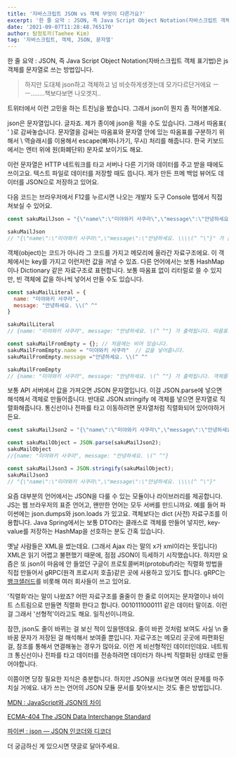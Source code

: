 ```yaml
---
title: '자바스크립트 JSON vs 객체 무엇이 다른가요?'
excerpt: '한 줄 요약 : JSON, 즉 Java Script Object Notation(자바스크립트 객체 표기법)은 js 객체를 문자열로 쓰는 방법입니다.'
date: '2021-09-07T11:28:48.765170'
author: 탐정토끼(Taehee Kim)
tag: '자바스크립트, 객체, JSON, 문자열'
---
```


한 줄 요약 : JSON, 즉 Java Script Object Notation(자바스크립트 객체 표기법)은 js 객체를 문자열로 쓰는 방법입니다.

> 하지만 도대체 json하고 객체하고 넘 비슷하게생겻는데 모가다르단거에요 ㅡㅡ........책보다보면 나오겟지..

트위터에서 이런 고민을 하는 트친님을 봤습니다. 그래서 json이 뭔지 좀 적어볼게요.

json은 문자열입니다. 글자죠. 제가 종이에 json을 적을 수도 있습니다. 그래서 따옴표( ' )로 감싸놓습니다. 문자열을 감싸는 따옴표와 문자열 안에 있는 따옴표를 구분하기 위해서 \ 역슬래시를 이용해서 escape(빠져나가기, 무시) 처리를 해줍니다. 한국 키보드에서는 엔터 위에 원(화폐단위) 문자로 보이기도 해요.

이런 문자열은 HTTP 네트워크를 타고 서버나 다른 기기와 데이터를 주고 받을 때에도 쓰이고요. 텍스트 파일로 데이터를 저장할 때도 씁니다. 제가 만든 프메 백업 뷰어도 데이터를 JSON으로 저장하고 있어요.

다음 코드는 브라우저에서 F12를 누르시면 나오는 개발자 도구 Console 탭에서 직접 쳐보실 수 있어요.
```javascript
const sakuMailJson = "{\"name\":\"미야와키 사쿠라\",\"message\":\"안녕하세요. \\\\(^ ^\"}";

sakuMailJson
// "{\"name\":\"미야와키 사쿠라\",\"message\":\"안녕하세요. \\\\(^ ^\"}" 가 출력됩니다.
```

객체(object)는 코드가 아니라 그 코드를 가지고 메모리에 올라간 자료구조에요. 이 객체에서는 key를 가지고 이런저런 값을 꺼낼 수 있죠. 다른 언어에서는 보통 HashMap이나 Dictionary 같은 자료구조로 표현합니다. 보통 따옴표 없이 리터럴로 쓸 수 있지만, 빈 객체에 값을 하나씩 넣어서 만들 수도 있습니다.

```javascript
const sakuMailLiteral = {
  name: "미야와키 사쿠라",
  message: "안녕하세요. \\(^ ^"
}

sakuMailLiteral
// {name: "미야와키 사쿠라", message: "안녕하세요. \(^ ^"} 가 출력됩니다. 따옴표가 없죠?

const sakuMailFromEmpty = {}; // 처음에는 비어 있습니다.
sakuMailFromEmpty.name = "미야와키 사쿠라"  // 값을 넣어줍니다.
sakuMailFromEmpty.message ="안녕하세요. \\(^ ^"

sakuMailFromEmpty
// {name: "미야와키 사쿠라", message: "안녕하세요. \(^ ^"} 가 출력됩니다. 객체를 만들었어요.
```

보통 API 서버에서 값을 가져오면 JSON 문자열입니다. 이걸 JSON.parse에 넣으면 해석해서 객체로 만들어줍니다. 반대로 JSON.stringify 에 객체를 넣으면 문자열로 직렬화해줍니다. 통신선이나 전파를 타고 이동하려면 문자열처럼 직렬화되어 있어야하거든요.

```javascript
const sakuMailJson2 = "{\"name\":\"미야와키 사쿠라\",\"message\":\"안녕하세요. \\\\(^ ^\"}";

const sakuMailObject = JSON.parse(sakuMailJson2);
sakuMailObject
//{name: "미야와키 사쿠라", message: "안녕하세요. \(^ ^"}

const sakuMailJson3 = JSON.stringify(sakuMailObject);
sakuMailJson3
// "{\"name\":\"미야와키 사쿠라\",\"message\":\"안녕하세요. \\\\(^ ^\"}"
```

요즘 대부분의 언어에서는 JSON을 다룰 수 있는 모듈이나 라이브러리를 제공합니다. JS는 웹 브라우저의 표준 언어고, 왠만한 언어는 모두 서버를 만드니까요. 예를 들어 파이썬에는 json.dumps와 json.loads 가 있고요. 객체보다는 dict (사전) 자료구조를 이용합니다. Java Spring에서는 보통 DTO라는 클래스로 객체를 만들어 넣지만, key-value를 저장하는 HashMap을 선호하는 분도 간혹 있습니다.

옛날 사람들은 XML을 썼는데요. (그래서 Ajax 라는 말의 x가 xml이라는 뜻입니다) XML은 읽기 어렵고 불편했기 때문에, 점점 JSON이 득세하기 시작했습니다. 하지만 요즘은 또 json이 마음에 안 들었던 구글이 프로토콜버퍼(protobuf)라는 직렬화 방법을 직접 만들어서 gRPC(원격 프로시저 호출)같은 곳에 사용하고 있기도 합니다. gRPC는 [뱅크샐러드](https://blog.banksalad.com/tech/production-ready-grpc-in-golang/)를 비롯해 여러 회사들이 쓰고 있어요.

'직렬화'라는 말이 나왔죠? 어떤 자료구조를 줄줄이 한 줄로 이어지는 문자열이나 바이트 스트림으로 만들면 직렬화 한다고 합니다. 0010111000111 같은 데이터 말이죠. 이런 걸 그래서 '선형적'이라고도 해요. 일직선이니까요.

잠깐, json도 줄이 바뀌는 걸 보신 적이 있을텐데요. 줄이 바뀐 것처럼 보여도 사실 \n 줄바꿈 문자가 저장된 걸 해석해서 보여줄 뿐입니다. 자료구조는 메모리 곳곳에 파편화된 걸, 참조를 통해서 연결해놓는 경우가 많아요. 이런 게 비선형적인 데이터인데요. 네트워크 통신선이나 전파를 타고 데이터를 전송하려면 데이터가 하나씩 직렬화된 상태로 만들어야합니다.

이쯤이면 당장 필요한 지식은 충분합니다. 하지만 JSON을 쓰다보면 여러 문제를 마주치실 거에요. 내가 쓰는 언어의 JSON 모듈 문서를 찾아보시는 것도 좋은 방법입니다.

[MDN : JavaScript와 JSON의 차이](https://developer.mozilla.org/ko/docs/Web/JavaScript/Reference/Global_Objects/JSON)

[ECMA-404 The JSON Data Interchange Standard](https://www.json.org/json-ko.html)

[파이썬 : json — JSON 인코더와 디코더](https://docs.python.org/ko/3/library/json.html)

더 궁금하신 게 있으시면 댓글로 달아주세요.
